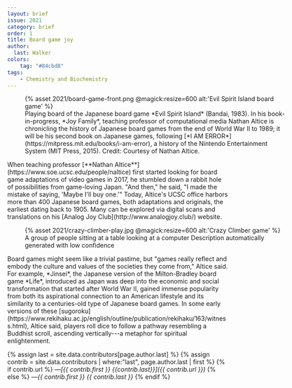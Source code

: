 ```yaml
---
layout: brief
issue: 2021
category: brief
order: 1
title: Board game joy
author:
  last: Walker
colors:
    tag: "#84cbd8"
tags:
    - Chemistry and Biochemistry
---
```

<figure class="right" style="width:600px">
  {% asset 2021/board-game-front.png @magick:resize=600 alt:'Evil Spirit Island board game' %}<figcaption>Playing board of the Japanese board game *Evil Spirit Island* (Bandai, 1983). In his book-in-progress, *Joy Family*, teaching professor of computational media Nathan Altice is chronicling the history of Japanese board games from the end of World War II to 1989; it will be his second book on Japanese games, following [*I AM ERROR*](https://mitpress.mit.edu/books/i-am-error), a history of the Nintendo Entertainment System (MIT Press, 2015). Credit: Courtesy of Nathan Altice.</figcaption>
</figure>
When teaching professor [**Nathan Altice**](https://www.soe.ucsc.edu/people/naltice) first started looking for board game adaptations of video games in 2017, he stumbled down a rabbit hole of possibilities from game-loving Japan. "And then," he said, "I made the mistake of saying, 'Maybe I'll buy one.'" Today, Altice's UCSC office harbors more than 400 Japanese board games, both adaptations and originals, the earliest dating back to 1905. Many can be explored via digital scans and translations on his [Analog Joy Club](http://www.analogjoy.club/) website.
<figure style="width:600px">
  {% asset 2021/crazy-climber-play.jpg @magick:resize=600 alt:'Crazy Climber game' %}<figcaption>A group of people sitting at a table looking at a computer Description automatically generated with low confidence</figcaption>
</figure>
Board games might seem like a trivial pastime, but "games really reflect and embody the culture and values of the societies they come from," Altice said. For example, *Jinsei*, the Japanese version of the Milton-Bradley board game *Life*, introduced as Japan was deep into the economic and social transformation that started after World War II, gained immense popularity from both its aspirational connection to an American lifestyle and its similarity to a centuries-old type of Japanese board games. In some early versions of these [sugoroku](https://www.rekihaku.ac.jp/english/outline/publication/rekihaku/163/witness.html), Altice said, players roll dice to follow a pathway resembling a Buddhist scroll, ascending vertically---a metaphor for spiritual enlightenment.

{% assign last = site.data.contributors[page.author.last] %}
{% assign contrib = site.data.contributors | where:"last", page.author.last | first %}
{% if contrib.url %}
*&mdash;[{{ contrib.first }} {{contrib.last}}]({{ contrib.url }})*
{% else %}
*&mdash;{{ contrib.first }} {{ contrib.last }}*
{% endif %}
